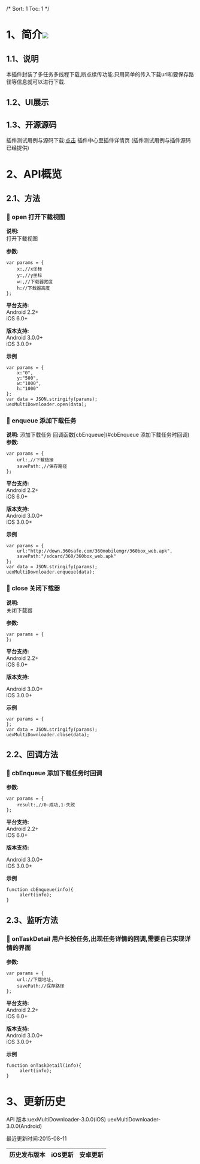 /*
Sort: 1
Toc: 1
*/

# 1、简介[![](http://appcan-download.oss-cn-beijing.aliyuncs.com/%E5%85%AC%E6%B5%8B%2Fgf.png)]()<ignore>
## 1.1、说明<ignore>
本插件封装了多任务多线程下载,断点续传功能.只用简单的传入下载url和要保存路径等信息就可以进行下载.

## 1.2、UI展示<ignore>

## 1.3、开源源码<ignore>
插件测试用例与源码下载:[点击](xxxx ) 插件中心至插件详情页 (插件测试用例与插件源码已经提供)

# 2、API概览<ignore>

## 2.1、方法<ignore>

### 🍭 open 打开下载视图  

**说明:**  
打开下载视图  

**参数:**
  
```
var params = {
    x:,//x坐标
    y:,//y坐标
    w:,//下载器宽度
    h://下载器高度
};
```


**平台支持:**  
Android 2.2+  
iOS 6.0+

**版本支持:**  
Android 3.0.0+  
iOS 3.0.0+

**示例**

```
var params = {
    x:"0",
    y:"500",
    w:"1000",
    h:"1000"
};
var data = JSON.stringify(params);
uexMultiDownloader.open(data);
```

### 🍭 enqueue 添加下载任务
  
**说明:**
添加下载任务 回调函数[cbEnqueue](#cbEnqueue 添加下载任务时回调)
**参数:**  

```
var params = {
    url:,//下载链接
    savePath:,//保存路径
};
```
**平台支持:**  
Android 2.2+    
iOS 6.0+  

**版本支持:**  
Android 3.0.0+    
iOS 3.0.0+

**示例**

```
var params = {
    url:"http://down.360safe.com/360mobilemgr/360box_web.apk",
    savePath:"/sdcard/360/360box_web.apk"
};
var data = JSON.stringify(params);
uexMultiDownloader.enqueue(data);
```

### 🍭 close 关闭下载器  

**说明:**  
关闭下载器  

**参数:**

```
var params = {
};
```

**平台支持:**  
Android 2.2+  
iOS 6.0+

**版本支持:**

Android 3.0.0+  
iOS 3.0.0+

**示例**

```
var params = {
};
var data = JSON.stringify(params);
uexMultiDownloader.close(data);
```

## 2.2、回调方法<ignore>

### 🍭 cbEnqueue 添加下载任务时回调  

**参数:**  

```
var params = {
	result:,//0-成功,1-失败
};
```  

**平台支持:**  
Android 2.2+  
iOS 6.0+  

**版本支持:**

Android 3.0.0+  
iOS 3.0.0+  


**示例**  

```
function cbEnqueue(info){
     alert(info);
}
```
## 2.3、监听方法<ignore>

### 🍭 onTaskDetail 用户长按任务,出现任务详情的回调,需要自己实现详情的界面  

**参数:**

```
var params = {
    url://下载地址,
    savePath://保存路径
};
```
**平台支持:**  
Android 2.2+  
iOS 6.0+  

**版本支持:**  
Android 3.0.0+  
iOS 3.0.0+  

**示例**

```
function onTaskDetail(info){
     alert(info);
}
```

# 3、更新历史<ignore>
API 版本:uexMultiDownloader-3.0.0(iOS) uexMultiDownloader-3.0.0(Android)  

最近更新时间:2015-08-11

| 历史发布版本 | iOS更新 | 安卓更新 |
| ------------ | ------------ | ------------ |

